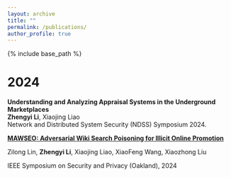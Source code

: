 ```yaml
---
layout: archive
title: ""
permalink: /publications/
author_profile: true
---
```


{% include base_path %}

2024
======
**Understanding and Analyzing Appraisal Systems in the Underground Marketplaces**
<br>**Zhengyi Li**, Xiaojing Liao
<br>Network and Distributed System Security (NDSS) Symposium 2024.

​**[MAWSEO: Adversarial Wiki Search Poisoning for Illicit Online Promotion](https://www.xiaojingliao.com/uploads/9/7/0/2/97024238/lin2024mawseo.pdf)**

Zilong Lin, **Zhengyi Li**, Xiaojing Liao, XiaoFeng Wang, Xiaozhong Liu

IEEE Symposium on Security and Privacy (Oakland), 2024